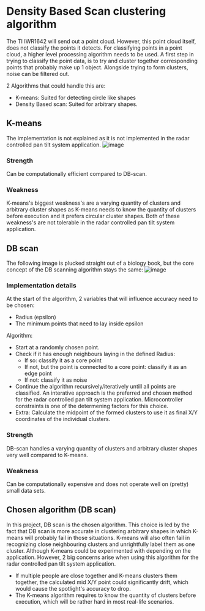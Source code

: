 # Density Based Scan clustering algorithm
The TI IWR1642 will send out a point cloud. However, this point cloud itself, does not classify the points it detects.
For classifying points in a point cloud, a higher level processing algorithm needs to be used.
A first step in trying to classify the point data, is to try and cluster together corresponding points that probably make up 1 object.
Alongside trying to form clusters, noise can be filtered out.

2 Algorithms that could handle this are:
- K-means: Suited for detecting circle like shapes
- Density Based scan: Suited for arbitrary shapes.

## K-means
The implementation is not explained as it is not implemented in the radar controlled pan tilt system application.
![image](https://github.com/user-attachments/assets/6aed2e5e-4ee4-4b0e-8519-db4b059a192f)
### Strength
Can be computationally efficient compared to DB-scan.
### Weakness
K-means's biggest weakness's are a varying quantity of clusters and arbitrary cluster shapes as K-means
needs to know the quantity of clusters before execution and it prefers circular cluster shapes.
Both of these weakness's are not tolerable in the radar controlled pan tilt system application.

## DB scan
The following image is plucked straight out of a biology book, but the core concept of the DB scanning algorithm stays the same:
![image](https://github.com/user-attachments/assets/fd6cef1f-b191-4788-915b-68cd43f0e5b5)

### Implementation details
At the start of the algorithm, 2 variables that will influence accuracy need to be chosen:
- Radius (epsilon)
- The minimum points that need to lay inside epsilon

Algorithm:
- Start at a randomly chosen point.
- Check if it has enough neighbours laying in the defined Radius:
  - If so: classify it as a core point
  - If not, but the point is connected to a core point: classify it as an edge point
  - If not: classify it as noise
- Continue the algorithm recursively/iteratively untill all points are classified.
  An interative approach is the preferred and chosen method for the radar controlled pan tilt system application.
  Microcontroller constraints is one of the determening factors for this choice.
- Extra: Calculate the midpoint of the formed clusters to use it as final X/Y coordinates of the individual clusters.
### Strength
DB-scan handles a varying quantity of clusters and arbitrary cluster shapes very well compared to K-means.
### Weakness
Can be computationally expensive and does not operate well on (pretty) small data sets.

## Chosen algorithm (DB scan)
In this project, DB scan is the chosen algorithm. This choice is led by the fact that DB scan is more accurate in clustering
arbitrary shapes in which K-means will probably fail in those situations.
K-means will also often fail in recognizing close neighbouring clusters and unrightfully label them as one cluster.
Although K-means could be experimented with depending on the application.
However, 2 big concerns arise when using this algorithm for the radar controlled pan tilt system application.
- If multiple people are close together and K-means clusters them together, the calculated mid X/Y point could significantly drift, which would cause the spotlight's accuracy to drop.
- The K-means algorithm requires to know the quantity of clusters before execution, which will be rather hard in most real-life scenarios.
